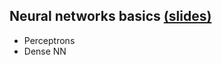 ## **Neural networks basics** [(slides)](/pages/c_10_neural_networks_basics/class_slides.html)

- Perceptrons
- Dense NN

